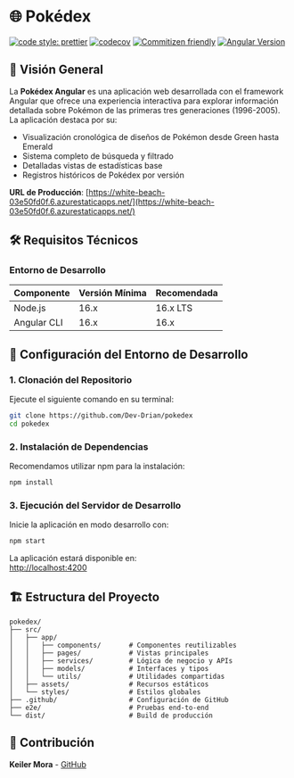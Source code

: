 # 🌐 Pokédex

[![code style: prettier](https://img.shields.io/badge/code_style-prettier-ff69b4.svg)](https://github.com/prettier/prettier) [![codecov](https://codecov.io/gh/keilermora/pokedex-angular/branch/master/graph/badge.svg?token=9E0D28IOFT)](https://codecov.io/gh/keilermora/pokedex-angular) [![Commitizen friendly](https://img.shields.io/badge/commitizen-friendly-brightgreen.svg)](http://commitizen.github.io/cz-cli/) [![Angular Version](https://img.shields.io/badge/Angular-16+-DD0031.svg)](https://angular.io/)

## 📌 Visión General

La **Pokédex Angular** es una aplicación web desarrollada con el framework Angular que ofrece una experiencia interactiva para explorar información detallada sobre Pokémon de las primeras tres generaciones (1996-2005). La aplicación destaca por su:

- Visualización cronológica de diseños de Pokémon desde Green hasta Emerald
- Sistema completo de búsqueda y filtrado
- Detalladas vistas de estadísticas base
- Registros históricos de Pokédex por versión

**URL de Producción**: [https://white-beach-03e50fd0f.6.azurestaticapps.net/](https://white-beach-03e50fd0f.6.azurestaticapps.net/)

## 🛠 Requisitos Técnicos

### Entorno de Desarrollo

| Componente       | Versión Mínima | Recomendada |
|------------------|----------------|-------------|
| Node.js          | 16.x           | 16.x LTS    |
| Angular CLI      | 16.x           | 16.x        |


## 🚀 Configuración del Entorno de Desarrollo

### 1. Clonación del Repositorio

Ejecute el siguiente comando en su terminal:

```bash
git clone https://github.com/Dev-Drian/pokedex
cd pokedex
```

### 2. Instalación de Dependencias

Recomendamos utilizar npm para la instalación:

```bash
npm install
```

### 3. Ejecución del Servidor de Desarrollo

Inicie la aplicación en modo desarrollo con:

```bash
npm start
```

La aplicación estará disponible en:  
[http://localhost:4200](http://localhost:4200)

## 🏗 Estructura del Proyecto

```
pokedex/
├── src/
│   ├── app/
│   │   ├── components/       # Componentes reutilizables
│   │   ├── pages/            # Vistas principales
│   │   ├── services/         # Lógica de negocio y APIs
│   │   ├── models/           # Interfaces y tipos
│   │   └── utils/            # Utilidades compartidas
│   ├── assets/               # Recursos estáticos
│   └── styles/               # Estilos globales
├── .github/                  # Configuración de GitHub
├── e2e/                      # Pruebas end-to-end
└── dist/                     # Build de producción
```


## 🤝 Contribución
**Keiler Mora** - [GitHub](https://github.com/keilermora)



